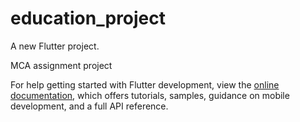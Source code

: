 # education_project

A new Flutter project.

MCA assignment project

For help getting started with Flutter development, view the
[online documentation](https://docs.flutter.dev/), which offers tutorials,
samples, guidance on mobile development, and a full API reference.
